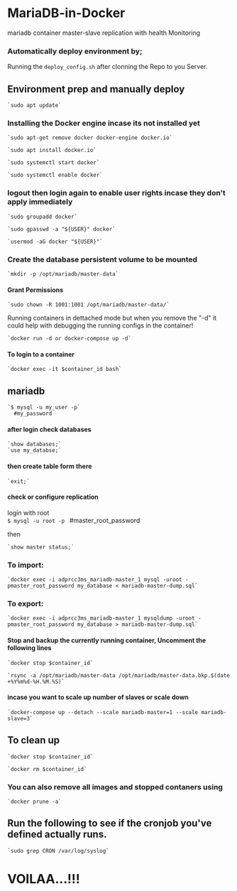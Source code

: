 # MariaDB-in-Docker

mariadb container master-slave replication with health Monitoring

### Automatically deploy environment by;

Running the `deploy_config.sh` after clonning the Repo to you Server.

## Environment prep and manually deploy

    `sudo apt update`

### Installing the Docker engine incase its not installed yet

    `sudo apt-get remove docker docker-engine docker.io`

    `sudo apt install docker.io`

    `sudo systemctl start docker`

    `sudo systemctl enable docker`

### logout then login again to enable user rights incase they don't apply immediately

    `sudo groupadd docker`

    `sudo gpasswd -a "${USER}" docker`

    `usermod -aG docker "${USER}"`

### Create the database persistent volume to be mounted

    `mkdir -p /opt/mariadb/master-data`

#### Grant Permissions 

    `sudo chown -R 1001:1001 /opt/mariadb/master-data/`

Running containers in dettached mode but when you remove the "-d" it could help with debugging the running configs in the container!

    `docker run -d or docker-compose up -d` 

#### To login to a container

    `docker exec -it $container_id bash`

## mariadb

    `$ mysql -u my_user -p`
      #my_password

#### after login check databases
    `show databases;`
    `use my_databse;`

#### then create table form there
    `exit;`

#### check or configure replication
login with root  
    `$ mysql -u root -p `
    #master_root_password

then

    `show master status;`

### To import:

    `docker exec -i adprcc3ms_mariadb-master_1 mysql -uroot -pmaster_root_password my_database < mariadb-master-dump.sql`

### To export:

    `docker exec -i adprcc3ms_mariadb-master_1 mysqldump -uroot -pmaster_root_password my_database > mariadb-master-dump.sql`

#### Stop and backup the currently running container, Uncomment the following lines

    `docker stop $container_id`

    `rsync -a /opt/mariadb/master-data /opt/mariadb/master-data.bkp.$(date +%Y%m%d-%H.%M.%S)`

#### incase you want to scale up number of slaves or scale down

    `docker-compose up --detach --scale mariadb-master=1 --scale mariadb-slave=3`

## To clean up

    `docker stop $container_id`

    `docker rm $container_id`

### You can also remove all images and stopped contaners using

    `docker prune -a`

## Run the following to see if the cronjob you've defined actually runs.

    `sudo grep CRON /var/log/syslog`


# VOILAA...!!!
